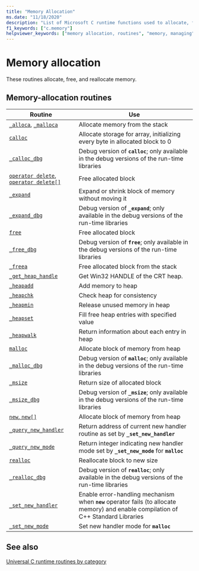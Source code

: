 ```yaml
---
title: "Memory Allocation"
ms.date: "11/18/2020"
description: "List of Microsoft C runtime functions used to allocate, free, and reallocate memory."
f1_keywords: ["c.memory"]
helpviewer_keywords: ["memory allocation, routines", "memory, managing", "memory, allocation"]
---
```

# Memory allocation

These routines allocate, free, and reallocate memory.

## Memory-allocation routines

|Routine|Use|
|-------------|---------|
|[`_alloca`](../c-runtime-library/reference/alloca.md), [`_malloca`](../c-runtime-library/reference/malloca.md)|Allocate memory from the stack|
|[`calloc`](../c-runtime-library/reference/calloc.md)|Allocate storage for array, initializing every byte in allocated block to 0|
|[`_calloc_dbg`](../c-runtime-library/reference/calloc-dbg.md)|Debug version of **`calloc`**; only available in the debug versions of the run-time libraries|
|[`operator delete`, `operator delete[]`](../c-runtime-library/delete-operator-crt.md)|Free allocated block|
|[`_expand`](../c-runtime-library/reference/expand.md)|Expand or shrink block of memory without moving it|
|[`_expand_dbg`](../c-runtime-library/reference/expand-dbg.md)|Debug version of **`_expand`**; only available in the debug versions of the run-time libraries|
|[`free`](../c-runtime-library/reference/free.md)|Free allocated block|
|[`_free_dbg`](../c-runtime-library/reference/free-dbg.md)|Debug version of **`free`**; only available in the debug versions of the run-time libraries|
|[`_freea`](../c-runtime-library/reference/freea.md)|Free allocated block from the stack|
|[`_get_heap_handle`](../c-runtime-library/reference/get-heap-handle.md)|Get Win32 HANDLE of the CRT heap.|
|[`_heapadd`](../c-runtime-library/heapadd.md)|Add memory to heap|
|[`_heapchk`](../c-runtime-library/reference/heapchk.md)|Check heap for consistency|
|[`_heapmin`](../c-runtime-library/reference/heapmin.md)|Release unused memory in heap|
|[`_heapset`](../c-runtime-library/heapset.md)|Fill free heap entries with specified value|
|[`_heapwalk`](../c-runtime-library/reference/heapwalk.md)|Return information about each entry in heap|
|[`malloc`](../c-runtime-library/reference/malloc.md)|Allocate block of memory from heap|
|[`_malloc_dbg`](../c-runtime-library/reference/malloc-dbg.md)|Debug version of **`malloc`**; only available in the debug versions of the run-time libraries|
|[`_msize`](../c-runtime-library/reference/msize.md)|Return size of allocated block|
|[`_msize_dbg`](../c-runtime-library/reference/msize-dbg.md)|Debug version of **`_msize`**; only available in the debug versions of the run-time libraries|
|[`new`, `new[]`](../c-runtime-library/new-operator-crt.md)|Allocate block of memory from heap|
|[`_query_new_handler`](../c-runtime-library/reference/query-new-handler.md)|Return address of current new handler routine as set by **`_set_new_handler`**|
|[`_query_new_mode`](../c-runtime-library/reference/query-new-mode.md)|Return integer indicating new handler mode set by **`_set_new_mode`** for **`malloc`**|
|[`realloc`](../c-runtime-library/reference/realloc.md)|Reallocate block to new size|
|[`_realloc_dbg`](../c-runtime-library/reference/realloc-dbg.md)|Debug version of **`realloc`**; only available in the debug versions of the run-time libraries|
|[`_set_new_handler`](../c-runtime-library/reference/set-new-handler.md)|Enable error-handling mechanism when **`new`** operator fails (to allocate memory) and enable compilation of C++ Standard Libraries|
|[`_set_new_mode`](../c-runtime-library/reference/set-new-mode.md)|Set new handler mode for **`malloc`**|

## See also

[Universal C runtime routines by category](../c-runtime-library/run-time-routines-by-category.md)